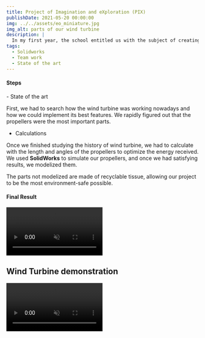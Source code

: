 ```yaml
---
title: Project of Imagination and eXploration (PIX)
publishDate: 2021-05-20 00:00:00
img: ../../assets/eo_miniature.jpg
img_alt: parts of our wind turbine
description: |
  In my first year, the school entitled us with the subject of creating a system that can generate electricity through mecanical reactions.
tags:
  - Solidworks
  - Team work
  - State of the art
---
```

<h4>Steps</h4>
<p style="width: 100%">
  - State of the art
  
  First, we had to search how the wind turbine was working nowadays and how we could implement its best features. We rapidly figured out that the propellers were the most important parts.

  
  - Calculations

  Once we finished studying the history of wind turbine, we had to calculate with the length and angles of the propellers to optimize the energy received. We used **SolidWorks** to simulate our propellers, and once we had satisfying results, we modelized them.

  
  The parts not modelized are made of recyclable tissue, allowing our project to be the most environment-safe possible.
</p>

<h4>Final Result</h4>

<video controls width="50%" muted controlsList="nodownload">
  <source src="../../assets/eo_finale.mp4" type="video/mp4">
</video>

## Wind Turbine demonstration

<video controls width="50%" muted controlsList="nodownload">
  <source src="../../assets/eo_demo.mp4" type="video/mp4">
</video>
